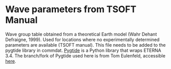 # Wave parameters from TSOFT Manual

Wave group table obtained from a theoretical Earth model (Wahr Dehant Defraigne, 1999). Used for locations where no experimentally determined parameters are available (TSOFT manual). This file needs to be added to the pygtide library in commdat. [Pygtide](https://github.com/hydrogeoscience/pygtide) is a Python library that wraps ETERNA 3.4. The branch/fork of Pygtide used here is from Tom Eulenfeld, accessible [here](https://github.com/trichter/pygtide).
